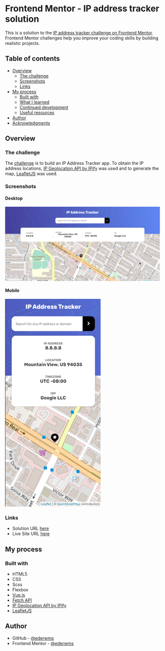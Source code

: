 # Frontend Mentor - IP address tracker solution

This is a solution to the [IP address tracker challenge on Frontend Mentor](https://www.frontendmentor.io/challenges/ip-address-tracker-I8-0yYAH0). Frontend Mentor challenges help you improve your coding skills by building realistic projects.

## Table of contents

- [Overview](#overview)
  - [The challenge](#the-challenge)
  - [Screenshots](#screenshots)
  - [Links](#links)
- [My process](#my-process)
  - [Built with](#built-with)
  - [What I learned](#what-i-learned)
  - [Continued development](#continued-development)
  - [Useful resources](#useful-resources)
- [Author](#author)
- [Acknowledgments](#acknowledgments)

## Overview

### The challenge

The [challenge](https://www.frontendmentor.io/challenges/ip-address-tracker-I8-0yYAH0/hub/ip-address-tracker-_uZWiRMBJ) is to build an IP Address Tracker app. To obtain the IP address locations, [IP Geolocation API by IPify](https://geo.ipify.org/) was used and to generate the map, [LeafletJS](https://leafletjs.com/) was used.

<!-- ![Challenge desktop design](./design/desktop-design.jpg) -->

### Screenshots

#### Desktop
![Solution - Desktop](./screenshots/desktop.png)

#### Mobile
![Solution - Mobile](./screenshots/mobile.png)

### Links

- Solution URL [here](https://github.com/ederwms/frontend-mentor/tree/master/ip-address-tracker)
- Live Site URL [here](https://ederwms.github.io/frontend-mentor/ip-address-tracker/)

## My process

### Built with

- HTML5
- CSS
- Scss
- Flexbox
- [Vue.js](https://v3.vuejs.org/)
- [Fetch API](https://developer.mozilla.org/en-US/docs/Web/API/Fetch_API)
- [IP Geolocation API by IPify](https://geo.ipify.org/)
- [LeafletJS](https://leafletjs.com/)

## Author

- GitHub - [@ederwms](https://github.com/ederwms)
- Frontend Mentor - [@ederwms](https://www.frontendmentor.io/profile/ederwms)
